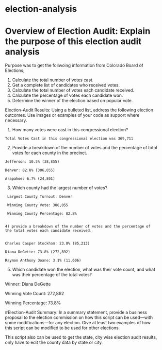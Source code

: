 # election-analysis
# Overview of Election Audit: Explain the purpose of this election audit analysis
Purpose was to  get the follwoing information from  Colorado Board of Elections;
  1)  Calculate the total number of votes cast.
  2)  Get a complete list of candidates who received votes.
  2)  Calculate the total number of votes each candidate received.
  3)  Calculate the percentage of votes each candidate won.
  4)  Determine the winner of the election based on popular vote.

Election-Audit Results: Using a bulleted list, address the following election outcomes. Use images or examples of your code as support where necessary.
  1) How many votes were cast in this congressional election?
    
    Total Votes Cast in this congressional election was 369,711


  2) Provide a breakdown of the number of votes and the percentage of total votes for each county in the precinct.
  
    Jefferson: 10.5% (38,855)
  
    Denver: 82.8% (306,055)
  
    Arapahoe: 6.7% (24,801)

 
   3) Which county had the largest number of votes?
  
  
     Largest County Turnout: Denver
  
     Winning County Vote: 306,055
 
     Winning County Percentage: 82.8%

  
    4) provide a breakdown of the number of votes and the percentage of the total votes each candidate received.

  
    Charles Casper Stockham: 23.0% (85,213)

    Diana DeGette: 73.8% (272,892)

    Raymon Anthony Doane: 3.1% (11,606)

  
  5) Which candidate won the election, what was their vote count, and what was their percentage of the total votes?

  Winner: Diana DeGette

  Winning Vote Count: 272,892

  Winning Percentage: 73.8%

#Election-Audit Summary: In a summary statement, provide a business proposal to the election commission on how this script can be used—with some modifications—for any election. Give at least two examples of how this script can be modified to be used for other elections.

This script also can be used to get the state, city  wise election audit results, only have to edit the county data by state or city.
